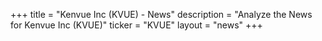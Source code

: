 +++
title = "Kenvue Inc (KVUE) - News"
description = "Analyze the News for Kenvue Inc (KVUE)"
ticker = "KVUE"
layout = "news"
+++

